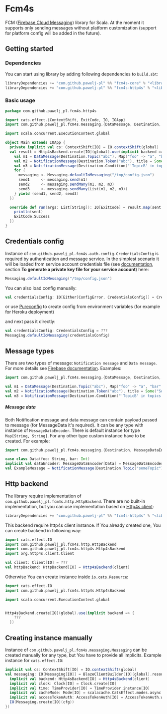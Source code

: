 # Fcm4s

FCM ([Firebase Cloud Messaging](https://firebase.google.com/docs/cloud-messaging)) library for Scala. At the moment it supports only sending messages without platform customization (support for platform config will be added in the future).

## Getting started

### Dependencies

You can start using library by adding following dependencies to `build.sbt`:

```sbt
libraryDependencies += "com.github.pawelj-pl" %% "fcm4s-core" % "<libraryVersion>"
libraryDependencies += "com.github.pawelj-pl" %% "fcm4s-http4s" % "<libraryVersion>"
```

### Basic usage

```scala
package com.github.pawelj_pl.fcm4s.http4s

import cats.effect.{ContextShift, ExitCode, IO, IOApp}
import com.github.pawelj_pl.fcm4s.messaging.{DataMessage, Destination, Messaging, NotificationMessage}

import scala.concurrent.ExecutionContext.global

object Main extends IOApp {
  private implicit val cs: ContextShift[IO] = IO.contextShift(global)
  val result = Http4sBackend.create[IO](global).use(implicit backend => {
    val m1 = DataMessage(Destination.Topic("abc"), Map("foo" -> "a", "bar" -> "b"))
    val m2 = NotificationMessage(Destination.Token("abc"), title = Some("Some title"), body = Some("Body"), image = None, data = Some(Map("foo" -> "a", "bar" -> "b")))
    val m3 = NotificationMessage(Destination.Condition("'TopicB' in topics || 'TopicC' in topics"))
    for {
      messaging <- Messaging.defaultIoMessaging("/tmp/config.json")
      send1     <- messaging.send(m1)
      send2     <- messaging.sendMany(m1, m2, m3)
      send3     <- messaging.sendMany(List(m1, m2, m3))
    } yield (send1, send2, send3)
  })

  override def run(args: List[String]): IO[ExitCode] = result.map(sent => {
    println(sent)
    ExitCode.Success
  })
}
```

## Credentials config

Instance of `com.github.pawelj_pl.fcm4s.auth.config.CredentialsConfig` is required by authentication and message service. In the simplest scenario it will be loaded from service account credentials file (see [documentation](https://firebase.google.com/docs/admin/setup), section **To generate a private key file for your service account**) here:
```scala
Messaging.defaultIoMessaging("/tmp/config.json")
```

You can also load config manually:

```scala
val credentialsConfig: IO[Either[ConfigError, CredentialsConfig]] = CredentialsConfig.fromFile[IO]("/tmp/config.json")
```

or use [Pureconfig](https://github.com/pureconfig/pureconfig) to create config from environment variables (for example for Heroku deployment)

and next pass it directly:

```scala
val credentialsConfig: CredentialsConfig = ???
Messaging.defaultIoMessaging(credentialsConfig)
```

## Message types

There are two types of message: `Notification message` and `Data message`. For more details see [Firebase documentation](https://firebase.google.com/docs/cloud-messaging/concept-options).
Examples:

```scala
import com.github.pawelj_pl.fcm4s.messaging.{DataMessage, Destination, NotificationMessage}

val m1 = DataMessage(Destination.Topic("abc"), Map("foo" -> "a", "bar" -> "b")) // Data message with topic destination and key value data
val m2 = NotificationMessage(Destination.Token("abc"), title = Some("Some title"), body = Some("Body"), image = Some("https://upload.wikimedia.org/wikipedia/commons/6/63/Wikipedia-logo.png"), data = Some(Map("foo" -> "a", "bar" -> "b"))) //Mixed message with token destination, notification title, body, image and key value data
val m3 = NotificationMessage(Destination.Condition("'TopicB' in topics || 'TopicC' in topics"), title = Some("example title"))  //Notification message with condition destination and title only
```

##### Message data
Both Notification message and data message can contain payload passed to message (for MessageData it's required). It can be any type with instance of `MessageDataEncoder`. There is default instance for type `Map[String, String]`. For any other type custom instance have to be created. For example:

```scala
import com.github.pawelj_pl.fcm4s.messaging.{Destination, MessageDataEncoder, NotificationMessage}

case class Data(foo: String, bar: Int)
implicit val dataEncoder: MessageDataEncoder[Data] = MessageDataEncoder.deriveFrom[Data](data => Map("foo" -> data.foo, "bar" -> data.bar.toString))
val ExampleMessage = NotificationMessage(Destination.Topic("someTopic"))
```

## Http backend

The library require implementation of `com.github.pawelj_pl.fcm4s.http.HttpBackend`. There are no built-in implementation, but you can use implementation based on [Http4s client](https://github.com/http4s/http4s):

```sbt
libraryDependencies += "com.github.pawelj-pl" %% "fcm4s-http4s" % "<libraryVersion>"
```

This backend require http4s client instance. If You already created one, You can create backend in following way:

```scala
import cats.effect.IO
import com.github.pawelj_pl.fcm4s.http.HttpBackend
import com.github.pawelj_pl.fcm4s.http4s.Http4sBackend
import org.http4s.client.Client

val client: Client[IO] = ???
val httpBackend: HttpBackend[IO] = Http4sBackend(client)
```

Otherwise You can create instance inside `io.cats.Resource`:

```scala
import cats.effect.IO
import com.github.pawelj_pl.fcm4s.http4s.Http4sBackend

import scala.concurrent.ExecutionContext.global


Http4sBackend.create[IO](global).use(implicit backend => {
    ???
  })
```

## Creating instance manually

Instance of `com.github.pawelj_pl.fcm4s.messaging.Messaging` can be created manually for any type, but You have to provide all implicits. Example instance for `cats.effect.IO`:

```scala
implicit val cs: ContextShift[IO] = IO.contextShift(global)
val messaging: IO[Messaging[IO]] = BlazeClientBuilder[IO](global).resource.use(client => {
  implicit val backend: Http4sBackend[IO] = Http4sBackend(client)
  implicit val clock: Clock[IO] = Clock.create[IO]
  implicit val time: TimeProvider[IO] = TimeProvider.instance[IO]
  implicit val cacheMode: Mode[IO] = scalacache.CatsEffect.modes.async
  implicit val accessTokenAuth: AccessTokenAuth[IO] = AccessTokenAuth.withCache[IO](cfg)
  IO(Messaging.create[IO](cfg))
})
```